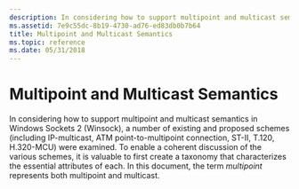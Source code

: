 ```yaml
---
description: In considering how to support multipoint and multicast semantics in Windows Sockets 2 (Winsock), a number of existing and proposed schemes (including IP-multicast, ATM point-to-multipoint connection, ST-II, T.120, H.320-MCU) were examined.
ms.assetid: 7e9c55dc-8b19-4730-ad76-ed83db0b7b64
title: Multipoint and Multicast Semantics
ms.topic: reference
ms.date: 05/31/2018
---
```


# Multipoint and Multicast Semantics

In considering how to support multipoint and multicast semantics in Windows Sockets 2 (Winsock), a number of existing and proposed schemes (including IP-multicast, ATM point-to-multipoint connection, ST-II, T.120, H.320-MCU) were examined. To enable a coherent discussion of the various schemes, it is valuable to first create a taxonomy that characterizes the essential attributes of each. In this document, the term *multipoint* represents both multipoint and multicast.

 

 



